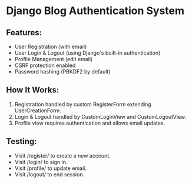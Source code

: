 # Django Blog Authentication System

## Features:
- User Registration (with email)
- User Login & Logout (using Django's built-in authentication)
- Profile Management (edit email)
- CSRF protection enabled
- Password hashing (PBKDF2 by default)

## How It Works:
1. Registration handled by custom RegisterForm extending UserCreationForm.
2. Login & Logout handled by CustomLoginView and CustomLogoutView.
3. Profile view requires authentication and allows email updates.

## Testing:
- Visit /register/ to create a new account.
- Visit /login/ to sign in.
- Visit /profile/ to update email.
- Visit /logout/ to end session.